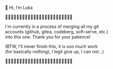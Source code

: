 👋 Hi, I’m Luka

🚧🚧🚧🚧🚧🚧🚧🚧🚧🚧🚧🚧🚧🚧🚧🚧🚧🚧🚧🚧🚧🚧🚧🚧

I'm currently in a process of merging all my git<br>
accounts (github, gitea, codeberg, soft-serve, etc.)<br>
into this one. Thank you for your patience!

(BTW, I'll never finish this, it is soo much  work<br>
(for basically nothing), I legit give up, I can not...)<br>

🚧🚧🚧🚧🚧🚧🚧🚧🚧🚧🚧🚧🚧🚧🚧🚧🚧🚧🚧🚧🚧🚧🚧🚧
